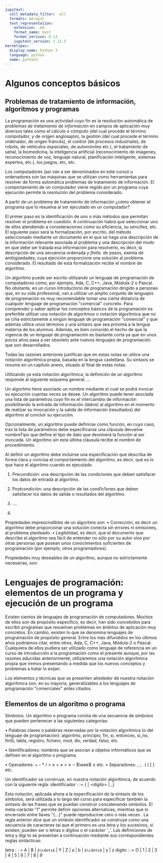 ```yaml
---
jupytext:
  cell_metadata_filter: -all
  formats: md:myst
  text_representation:
    extension: .md
    format_name: myst
    format_version: 0.13
    jupytext_version: 1.11.5
kernelspec:
  display_name: Python 3
  language: python
  name: python3
---
```

# Algunos conceptos básicos
## Problemas de tratamiento de información, algoritmos y programas

La programación es una actividad cuyo fin es la resolución automática de *problemas de tratamiento de información*
en campos de aplicación muy diversos tales como el cálculo o cómputo (del cual procede el término computador, y de origen anglosajón), la gestión (del cual procede el término ordenador, de origen francés), el control (de procesos industriales, de robots, de vehículos espaciales, de automóviles etc.), el tratamiento de señal, la biomedicina, la inteligencia artificial (reconocimiento de imágenes, reconocimiento de voz, lenguaje natural, planificación inteligente, sistemas expertos, etc.), los juegos, etc, etc. 

Los computadores (así van a ser denominados en este curso) u ordenadores son las máquinas que se utilizan como herramientas para resolver de forma automática problemas de tratamiento de información.
El comportamiento de un computador viene regido por un programa cuya ejecución permite la resolución del problema considerado. 

A partir de un problema de tratamiento de información ¿cómo obtener el programa que lo resuelva al ser ejecutado en un computador? 

El primer paso es la identificación de uno o más métodos que permitan resolver el problema en cuestión. 
A continuación habrá que seleccionar uno de ellos atendiendo a consideraciones como su eficiencia, su sencillez, etc. 
El siguiente paso será la formalización, por escrito, del método seleccionado mediante un documento en el que se haga una descripción de la información relevante asociada al problema y una descripción del modo en que debe ser tratada esa información para resolverlo, es decir, la descripción de una secuencia ordenada _y finita. de_ pasos, exenta de ambigüedades, cuya ejecición proporcione una solución al problema considerado. 
El resultado de esta formalización recibe el nombre de algoritmo. 

Un algoritmo puede ser escrito utilizando un lenguaje de programación de computadores como, por ejemplo, Ada, C, C++, Java, Módula-2 o Pascal.
No obstante, en un curso introductorio de programación dirigido a personas que, en su vida profesional, van a utilizar un amplio conjunto de lenguajes de programación es muy recomendable tomar una cierta distancia de cualquier lenguaje de programación "comercial" concreto.
Para comprender y saber aplicar los conceptos básicos de la programación es preferible utilizar una notación de algoritmos o notación algorítmica que no se ciña estrictamente a ningún lenguaje de programación "comercial" y que además utilice unos términos y una sintaxis que sea próxima a la lengua materna de los alumnos.
Además, es bien conocido el hecho de que la vigencia de un lenguaje de programación es bastante corta ya que en unos pocos años pasa a ser obsoleto ante nuevos lenguajes de programación que son desarrollados.

Todas las razones anteriores justifican que en estas notas se utilice una notación algorítmica propia, basada en la lengua castellana.
Su sintaxis se resume en un capítulo anexo, situado al final de estas notas.

Utilizando ya esta notación algorítmica, la definición de un algoritmo responde al siguiente esquema general:
...

Un algoritmo tiene asociado un nombre mediante el cual se podrá invocar su ejecución cuantas veces se desee. 
Un algoritmo puede tener asociada una lista de parámetros cuyo fin es el intercambio de información posibilitando la entrada de
información (datos) al algoritmo en el momento de realizar su invocación y la salida de información (resultados) del algoritmo al concluir su ejecución.

Opcionalmente, un algoritmo puede definirse como función, en cuyo caso, tras la lista de parámetros debe especificarse una cláusula devuelve nombreTipo que
define el tipo de dato que devolverá la función al ser invocada. Un algoritmo sin esta última cláusula recibe el nombre de procedimiento.

Al definir un algoritmo debe incluirse una especificación que describa de forma clara y concisa el comportamiento del algoritmo, es decir, qué es lo que hace el algoritmo cuando es ejecutado

1. Precondición: una descripción de las condiciones que deben satisfacer los datos de entrada al algoritmo.
2. Postcondición: una descripción de las cond1c1ones que deben satisfacer los datos de salida o resultados del algoritmo.

3. ....
4. 
Propiedades imprescindibles de un algoritmo son:
• Corrección, es decir un algoritmo debe proporcionar una solución conecta sin errores ni omisiones, al problema planteado.
• Legibilidad, es decir, que el documento que describe el algoritmo sea fácil de entender no sólo por su autor sino por otras personas que posean unos conocimientos suficientes de programación (por ejemplo, otros programadores).

Propiedades muy deseables de un algoritmo, aunque no estrictamente necesarias, son:

# Lenguajes de programación: elementos de un programa y ejecución de un programa
Existen cientos de lenguajes de programación de computadores.
Muchos de ellos son de propósito específico, es decir, han sido concebidos para escribir programas que resuelvan problemas en ámbitos de aplicación muy concretos.
En cambio, existen lo que se denomina lenguajes de programación de propósito general.
Entre los más difundidos en los últimos años podríamos citar, entre otros, Ada, C, C++, Java, Módula-2 o Pascal.
Cualquiera de ellos pudiera ser utilizado como lenguaje de referencia en un curso de introducción a la programación como el presente aunque, por las razones aducidas anteriormente, utilizaremos una notación algorítmica  propia  que  iremos  presentando  a medida que los nuevos   conceptos  y problemas a tratar lo exijan.

Los elementos y técnicas que se presenten alrededor de nuestra notación algorítmica son, en su mayoría, generalizables a los lenguajes de programación "comerciales" antes citados.

## Elementos de un algoritmo o programa

Símbolos. Un algoritmo o programa consta de una secuencia de símbolos que pueden pertenecer a las siguientes categorías:

•	Palabras claves o palabras reservadas por la notación algorítmica (o del lenguaje de programación): algoritmo, principio, fin, si, entonces, si_no, finSi, tabla, registro, fichero, mod, div, verdad, falso, etc.

•	Identificadores: nombres que se asocian a objetos informáticos que se definen en el algoritmo o programa.

•	Operadores:    +   -    *  /   > $\geq$ = $\neq$ < $\leq$ $\neg$ $\wee$ $\wedge$ etc.
•	Separadores:  , ; . ( )	[ ] etc.

Un identificador se construye, en nuestra notación algorítmica, de acuerdo con la
siguiente regla:
identificador : := <letra> { <letra> | <dígito> | _}

Esta notación, aplicada ahora a la especificación de la sintaxis de los símbolos,
será utilizada a lo largo del curso para especificar también la sintaxis de las frases
que se puedan construir concatenando símbolos. El meta-carácter "I" permite definir
opciones alternativas, mientras que lo encerrado entre llaves "{...}" puede
reproducirse cero o más veces . La regla anterior dice que un símbolo
identificador se construye como una secuencia de caracteres tal que el primero
es una letra y los sucesivos, si existen, pueden ser o letras o dígitos o el carácter '_'.
Las definiciones de letra y digi to se presentan a continuación mediante sus
correspondientes reglas sintácticas:

letra : : = A | B | `$\cdots$` | Y | Z | a | b | `$\cdots$` | y | z
digito : := O | 1 | 2 | 3 | 4 | 5 | 6 | 7 | 8 | 9